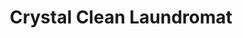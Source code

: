 ---
title: "Crystal Clean Laundromat"
url: /blairstown/crystal-clean-laundromat/
shop: Wäscherei
---